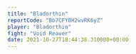 ```yaml
---
title: "Bladorthin"
reportCode: "Bb7CFY8H2wvRK6yZ"
player: "Bladorthin"
fight: "Void Reaver"
date: 2021-10-27T18:44:38.310000+00:00
---
```

